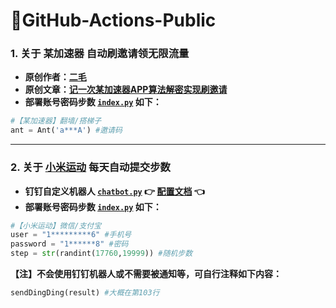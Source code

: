 # 🌈GitHub-Actions-Public

### 1. **关于 某加速器 自动刷邀请领无限流量**
* **原创作者：[二毛](https://erma0.cn)**
* **原创文章：[记一次某加速器APP算法解密实现刷邀请](https://segmentfault.com/a/1190000040012580)**
* **部署账号密码步数 [`index.py`](https://github.com/s757129/GitHub-Actions-Public/blob/main/ant-vpn/index.py) 如下：**

```python
#【某加速器】翻墙/搭梯子
ant = Ant('a***A') #邀请码
```

---

### 2. **关于 [小米运动](https://app.mi.com/details?id=com.xiaomi.hm.health) 每天自动提交步数**
* **钉钉自定义机器人 [`chatbot.py`](https://github.com/zhuifengshen/DingtalkChatbot/blob/master/dingtalkchatbot/chatbot.py) 👉 [配置文档](https://github.com/zhuifengshen/DingtalkChatbot) 👈**
* **部署账号密码步数 [`index.py`](https://github.com/s757129/GitHub-Actions-Public/blob/main/huami-step/index.py) 如下：**

```python
#【小米运动】微信/支付宝
user = "1*********6" #手机号
password = "1******8" #密码
step = str(randint(17760,19999)) #随机步数
```

**【注】不会使用钉钉机器人或不需要被通知等，可自行注释如下内容：**

```python
sendDingDing(result) #大概在第103行
```

